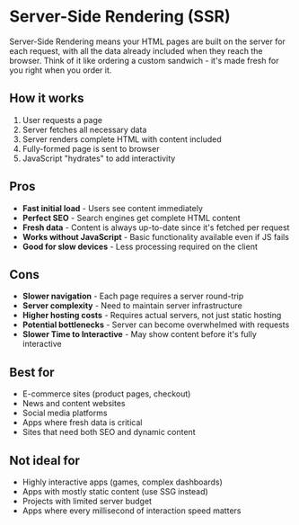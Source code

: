 # Server-Side Rendering (SSR)

Server-Side Rendering means your HTML pages are built on the server for each request, with all the data already included when they reach the browser. Think of it like ordering a custom sandwich - it's made fresh for you right when you order it.

## How it works

1. User requests a page
2. Server fetches all necessary data
3. Server renders complete HTML with content included
4. Fully-formed page is sent to browser
5. JavaScript "hydrates" to add interactivity

## Pros

- **Fast initial load** - Users see content immediately
- **Perfect SEO** - Search engines get complete HTML content
- **Fresh data** - Content is always up-to-date since it's fetched per request
- **Works without JavaScript** - Basic functionality available even if JS fails
- **Good for slow devices** - Less processing required on the client

## Cons

- **Slower navigation** - Each page requires a server round-trip
- **Server complexity** - Need to maintain server infrastructure
- **Higher hosting costs** - Requires actual servers, not just static hosting
- **Potential bottlenecks** - Server can become overwhelmed with requests
- **Slower Time to Interactive** - May show content before it's fully interactive

## Best for

- E-commerce sites (product pages, checkout)
- News and content websites
- Social media platforms
- Apps where fresh data is critical
- Sites that need both SEO and dynamic content

## Not ideal for

- Highly interactive apps (games, complex dashboards)
- Apps with mostly static content (use SSG instead)
- Projects with limited server budget
- Apps where every millisecond of interaction speed matters
